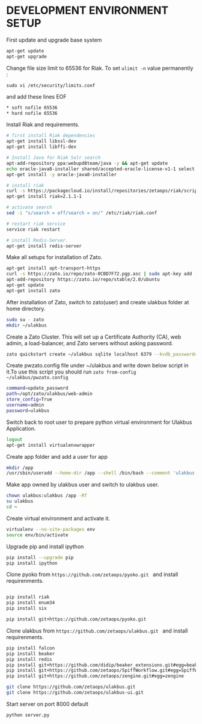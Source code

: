 **DEVELOPMENT ENVIRONMENT SETUP**
=============================

First update and upgrade base system

``` bash
apt-get update
apt-get upgrade
```

Change file size limit to 65536 for Riak.
To set `ulimit -n` value permanently :

```sudo vi /etc/security/limits.conf```

and add these lines EOF
```bash
* soft nofile 65536
* hard nofile 65536
```

Install Riak and requirements.
```bash
# first install Riak dependencies
apt-get install libssl-dev
apt-get install libffi-dev

# Install Java for Riak Solr search
apt-add-repository ppa:webupd8team/java -y && apt-get update
echo oracle-java8-installer shared/accepted-oracle-license-v1-1 select true | /usr/bin/debconf-set-selections
apt-get install -y oracle-java8-installer
```

```bash
# install riak
curl -s https://packagecloud.io/install/repositories/zetaops/riak/script.deb.sh |sudo bash
apt-get install riak=2.1.1-1
```

```bash
# activate search
sed -i "s/search = off/search = on/" /etc/riak/riak.conf

# restart riak service
service riak restart

# install Redis-Server.
apt-get install redis-server
```

Make all setups for installation of Zato.
```bash
apt-get install apt-transport-https
curl -s https://zato.io/repo/zato-0CBD7F72.pgp.asc | sudo apt-key add -
apt-add-repository https://zato.io/repo/stable/2.0/ubuntu
apt-get update
apt-get install zato
```

After installation of Zato, switch to zato(user) and create ulakbus folder at home directory.
```bash
sudo su - zato
mkdir ~/ulakbus
```


Create a Zato Cluster. This will set up a Certificate Authority (CA), web admin, a load-balancer, and Zato servers without asking password.

```bash
zato quickstart create ~/ulakbus sqlite localhost 6379 --kvdb_password='' --verbose
```

Create pwzato.config file under ~/ulakbus and write down below script in it.To use this script you should run ```zato from-config ~/ulakbus/pwzato.config```

```bash
command=update_password
path=/opt/zato/ulakbus/web-admin
store_config=True
username=admin
password=ulakbus
```

Switch back to root user to prepare python virtual environment for Ulakbus Application.

```bash
logout
apt-get install virtualenvwrapper
```

Create app folder and add a user for app
```bash
mkdir /app
/usr/sbin/useradd --home-dir /app --shell /bin/bash --comment 'ulakbus operations' ulakbus
```

Make app owned by ulakbus user and switch to ulakbus user.
```bash
chown ulakbus:ulakbus /app -Rf
su ulakbus
cd ~
```
Create virtual environment and activate it.
```bash
virtualenv --no-site-packages env
source env/bin/activate
```
Upgrade pip and install ipython
```bash
pip install --upgrade pip
pip install ipython

```

Clone pyoko from ``` https://github.com/zetaops/pyoko.git  ``` and install requirenments.

```bash

pip install riak
pip install enum34
pip install six

pip install git+https://github.com/zetaops/pyoko.git
```
Clone ulakbus from ``` https://github.com/zetaops/ulakbus.git  ``` and install requirenments.

```bash
pip install falcon
pip install beaker
pip install redis
pip install git+https://github.com/didip/beaker_extensions.git#egg=beaker_extensions
pip install git+https://github.com/zetaops/SpiffWorkflow.git#egg=SpiffWorkflow
pip install git+https://github.com/zetaops/zengine.git#egg=zengine

git clone https://github.com/zetaops/ulakbus.git
git clone https://github.com/zetaops/ulakbus-ui.git
```
Start server on port 8000 default
```bash
python server.py
```
